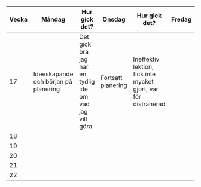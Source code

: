 | Vecka | Måndag | Hur gick det? | Onsdag | Hur gick det? | Fredag | Hur gick det? |
|-------|--------|---------------|--------|---------------|--------|---------------|
| 17    | Ideeskapande och början på planering       | Det gick bra jag har en tydlig ide om vad jag vill göra              | Fortsatt planering        | Ineffektiv lektion, fick inte mycket gjort, var för distraherad              |        |               |
| 18    |        |               |        |               |        |               |
| 19    |        |               |        |               |        |               |
| 20    |        |               |        |               |        |               |
| 21    |        |               |        |               |        |               |
| 22    |        |               |        |               |        |               |x1